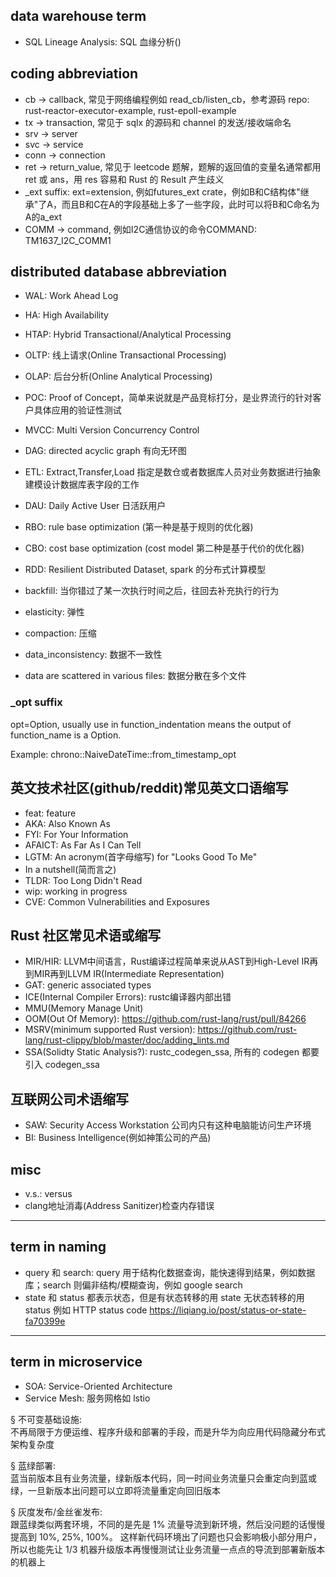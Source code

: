 ## data warehouse term
- SQL Lineage Analysis: SQL 血缘分析()

## coding abbreviation

- cb -> callback, 常见于网络编程例如 read_cb/listen_cb，参考源码 repo: rust-reactor-executor-example, rust-epoll-example 
- tx -> transaction, 常见于 sqlx 的源码和 channel 的发送/接收端命名
- srv -> server
- svc -> service
- conn -> connection
- ret -> return_value, 常见于 leetcode 题解，题解的返回值的变量名通常都用 ret 或 ans，用 res 容易和 Rust 的 Result 产生歧义
- _ext suffix: ext=extension, 例如futures_ext crate，例如B和C结构体"继承"了A，而且B和C在A的字段基础上多了一些字段，此时可以将B和C命名为A的a_ext
- COMM -> command, 例如I2C通信协议的命令COMMAND: TM1637_I2C_COMM1

## distributed database abbreviation

- WAL: Work Ahead Log
- HA: High Availability
- HTAP: Hybrid Transactional/Analytical Processing
- OLTP: 线上请求(Online Transactional Processing)
- OLAP: 后台分析(Online Analytical Processing)
- POC: Proof of Concept，简单来说就是产品竞标打分，是业界流行的针对客户具体应用的验证性测试
- MVCC: Multi Version Concurrency Control
- DAG: directed acyclic graph 有向无环图
- ETL: Extract,Transfer,Load 指定是数仓或者数据库人员对业务数据进行抽象建模设计数据库表字段的工作
- DAU: Daily Active User 日活跃用户
- RBO: rule base optimization (第一种是基于规则的优化器)
- CBO: cost base optimization (cost model 第二种是基于代价的优化器)

- RDD: Resilient Distributed Dataset, spark 的分布式计算模型

- backfill: 当你错过了某一次执行时间之后，往回去补充执行的行为
- elasticity: 弹性
- compaction: 压缩
- data_inconsistency: 数据不一致性
- data are scattered in various files: 数据分散在多个文件

### _opt suffix

opt=Option, usually use in function_indentation means the output of function_name is a Option.

Example: chrono::NaiveDateTime::from_timestamp_opt 

## 英文技术社区(github/reddit)常见英文口语缩写

- feat: feature
- AKA: Also Known As
- FYI: For Your Information
- AFAICT: As Far As I Can Tell
- LGTM: An acronym(首字母缩写) for "Looks Good To Me"
- In a nutshell(简而言之)
- TLDR: Too Long Didn't Read
- wip: working in progress
- CVE: Common Vulnerabilities and Exposures

## Rust 社区常见术语或缩写

- MIR/HIR: LLVM中间语言，Rust编译过程简单来说从AST到High-Level IR再到MIR再到LLVM IR(Intermediate Representation)
- GAT: generic associated types
- ICE(Internal Compiler Errors): rustc编译器内部出错
- MMU(Memory Manage Unit)
- OOM(Out Of Memory): <https://github.com/rust-lang/rust/pull/84266>
- MSRV(minimum supported Rust version): https://github.com/rust-lang/rust-clippy/blob/master/doc/adding_lints.md
- SSA(Solidty Static Analysis?): rustc_codegen_ssa, 所有的 codegen 都要引入 codegen_ssa


## 互联网公司术语缩写

- SAW: Security Access Workstation 公司内只有这种电脑能访问生产环境
- BI: Business Intelligence(例如神策公司的产品)

## misc

- v.s.: versus
- clang地址消毒(Address Sanitizer)检查内存错误

---

## term in naming

- query 和 search: query 用于结构化数据查询，能快速得到结果，例如数据库；search 则偏非结构/模糊查询，例如 google search
- state 和 status
都表示状态，但是有状态转移的用 state 无状态转移的用 status 例如 HTTP status code
<https://liqiang.io/post/status-or-state-fa70399e>

---

## term in microservice

- SOA: Service-Oriented Architecture
- Service Mesh: 服务网格如 lstio

§ 不可变基础设施:  
不再局限于方便运维、程序升级和部署的手段，而是升华为向应用代码隐藏分布式架构复杂度

§ 蓝绿部署:  
蓝当前版本且有业务流量，绿新版本代码，同一时间业务流量只会重定向到蓝或绿，一旦新版本出问题可以立即将流量重定向回旧版本

§ 灰度发布/金丝雀发布:  
跟蓝绿类似两套环境，不同的是先是 1% 流量导流到新环境，然后没问题的话慢慢提高到 10%, 25%, 100%。
这样新代码环境出了问题也只会影响极小部分用户，所以也能先让 1/3 机器升级版本再慢慢测试让业务流量一点点的导流到部署新版本的机器上

